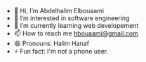 - 👋 Hi, I’m Abdelhalim Elbouaami
- 👀 I’m interested in software engineering 
- 🌱 I’m currently learning web developement
- 📫 How to reach me hbouaami@gmail.com
- 😄 Pronouns: Halim Hanaf
- ⚡ Fun fact: I'm not a phone user.

<!---
Halim-bou/Halim-bou is a ✨ special ✨ repository because its `README.md` (this file) appears on your GitHub profile.
You can click the Preview link to take a look at your changes.
--->

